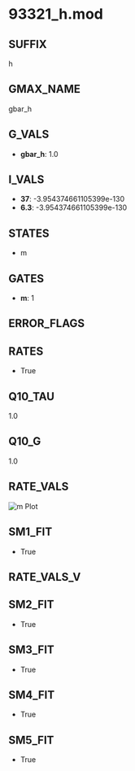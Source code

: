 # 93321_h.mod

## SUFFIX

h

## GMAX_NAME

gbar_h

## G_VALS

- **gbar_h**: 1.0

## I_VALS

- **37**: -3.954374661105399e-130
- **6.3**: -3.954374661105399e-130

## STATES

- m

## GATES

- **m**: 1

## ERROR_FLAGS


## RATES

- True

## Q10_TAU

1.0

## Q10_G

1.0

## RATE_VALS

![m Plot](/Users/pbozelos/Dropbox/icg-Chai-Panos/supermodels/output_markdown_files/IH/93321_h.mod/images/m.png)

## SM1_FIT

- True

## RATE_VALS_V

## SM2_FIT

- True

## SM3_FIT

- True

## SM4_FIT

- True

## SM5_FIT

- True

